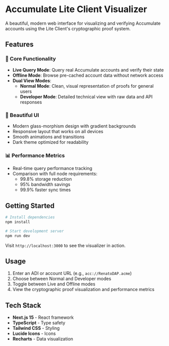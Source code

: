 # Accumulate Lite Client Visualizer

A beautiful, modern web interface for visualizing and verifying Accumulate accounts using the Lite Client's cryptographic proof system.

## Features

### 🎯 Core Functionality
- **Live Query Mode**: Query real Accumulate accounts and verify their state
- **Offline Mode**: Browse pre-cached account data without network access
- **Dual View Modes**:
  - **Normal Mode**: Clean, visual representation of proofs for general users
  - **Developer Mode**: Detailed technical view with raw data and API responses

### 🎨 Beautiful UI
- Modern glass-morphism design with gradient backgrounds
- Responsive layout that works on all devices
- Smooth animations and transitions
- Dark theme optimized for readability

### 📊 Performance Metrics
- Real-time query performance tracking
- Comparison with full node requirements:
  - 99.8% storage reduction
  - 95% bandwidth savings
  - 99.9% faster sync times

## Getting Started

```bash
# Install dependencies
npm install

# Start development server
npm run dev
```

Visit `http://localhost:3000` to see the visualizer in action.

## Usage

1. Enter an ADI or account URL (e.g., `acc://RenatoDAP.acme`)
2. Choose between Normal and Developer modes
3. Toggle between Live and Offline modes
4. View the cryptographic proof visualization and performance metrics

## Tech Stack

- **Next.js 15** - React framework
- **TypeScript** - Type safety
- **Tailwind CSS** - Styling
- **Lucide Icons** - Icons
- **Recharts** - Data visualization
